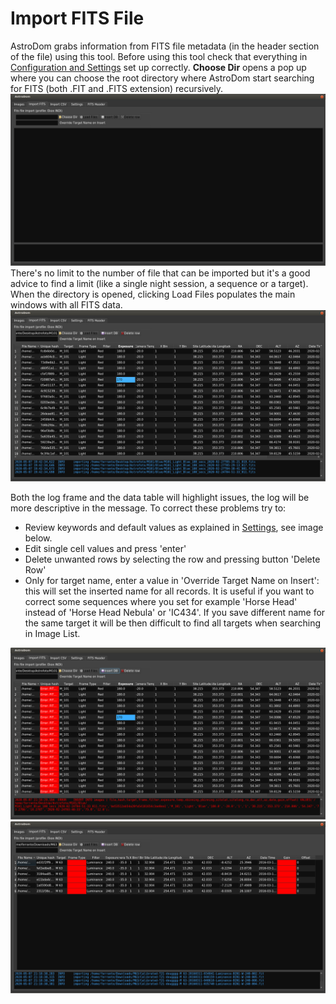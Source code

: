 # Import FITS File
AstroDom grabs information from FITS file metadata (in the header section of the file) using this tool. Before using this tool check  that everything in  [Configuration and Settings](settings.md) set up correctly.
**Choose Dir** opens a pop up where you can choose the root directory where AstroDom start searching for FITS (both .FIT and .FITS extension) recursively. 
![Choose a directory](importFits1.png)
There's no limit to the number of file that can be imported but it's a good advice to find a limit (like a single night session, a sequence or a target).
When the directory is opened, clicking Load Files populates the main windows with all FITS data. 
![Loading FITS data](importFits2.png)

Both the log frame and the data table will highlight issues, the log will be more descriptive in the message.
To correct these problems try to:
- Review  keywords and default values as explained in [Settings](settings.md), see image below.
- Edit single cell values and press 'enter'
- Delete unwanted rows by selecting the row and pressing button 'Delete Row'
- Only for target name, enter a value in 'Override Target Name on Insert': this will set the inserted name for all records. It is useful if you want to correct some sequences where you set for example 'Horse Head' instead of 'Horse Head Nebula' or 'IC434'. If you save different name for the same target it will be then difficult to find all targets when searching in Image List.

![Fits data imported in the table ](importFits3.png)
![Errors in some keywords](importFits4.png)



